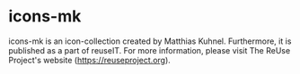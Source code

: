 # icons-mk
icons-mk is an icon-collection created by Matthias Kuhnel. Furthermore, it is published as a part of reuseIT. For more information, please visit The ReUse Project's website (https://reuseproject.org).
